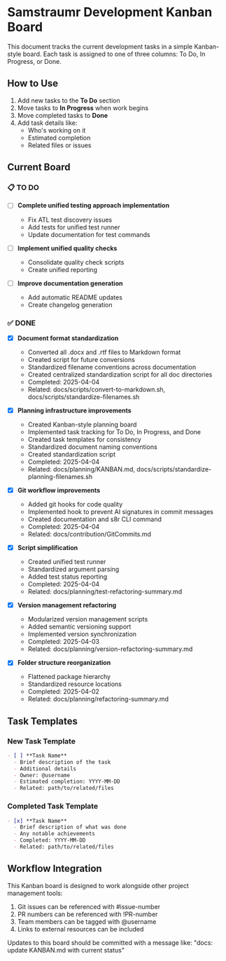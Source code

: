 # Samstraumr Development Kanban Board

This document tracks the current development tasks in a simple Kanban-style board. Each task is assigned to one of three columns: To Do, In Progress, or Done.

## How to Use

1. Add new tasks to the **To Do** section
2. Move tasks to **In Progress** when work begins
3. Move completed tasks to **Done**
4. Add task details like:
   - Who's working on it
   - Estimated completion
   - Related files or issues

## Current Board

### 📋 TO DO

- [ ] **Complete unified testing approach implementation**
  - Fix ATL test discovery issues
  - Add tests for unified test runner
  - Update documentation for test commands

- [ ] **Implement unified quality checks**
  - Consolidate quality check scripts
  - Create unified reporting

- [ ] **Improve documentation generation**
  - Add automatic README updates
  - Create changelog generation

### ✅ DONE

- [x] **Document format standardization**
  - Converted all .docx and .rtf files to Markdown format
  - Created script for future conversions
  - Standardized filename conventions across documentation
  - Created centralized standardization script for all doc directories
  - Completed: 2025-04-04
  - Related: docs/scripts/convert-to-markdown.sh, docs/scripts/standardize-filenames.sh

- [x] **Planning infrastructure improvements**
  - Created Kanban-style planning board
  - Implemented task tracking for To Do, In Progress, and Done
  - Created task templates for consistency
  - Standardized document naming conventions
  - Created standardization script
  - Completed: 2025-04-04
  - Related: docs/planning/KANBAN.md, docs/scripts/standardize-planning-filenames.sh

- [x] **Git workflow improvements**
  - Added git hooks for code quality
  - Implemented hook to prevent AI signatures in commit messages
  - Created documentation and s8r CLI command
  - Completed: 2025-04-04
  - Related: docs/contribution/GitCommits.md

- [x] **Script simplification**
  - Created unified test runner
  - Standardized argument parsing
  - Added test status reporting
  - Completed: 2025-04-04
  - Related: docs/planning/test-refactoring-summary.md

- [x] **Version management refactoring**
  - Modularized version management scripts
  - Added semantic versioning support
  - Implemented version synchronization
  - Completed: 2025-04-03
  - Related: docs/planning/version-refactoring-summary.md

- [x] **Folder structure reorganization**
  - Flattened package hierarchy
  - Standardized resource locations
  - Completed: 2025-04-02
  - Related: docs/planning/refactoring-summary.md

## Task Templates

### New Task Template
```markdown
- [ ] **Task Name**
  - Brief description of the task
  - Additional details
  - Owner: @username
  - Estimated completion: YYYY-MM-DD
  - Related: path/to/related/files
```

### Completed Task Template
```markdown
- [x] **Task Name**
  - Brief description of what was done
  - Any notable achievements
  - Completed: YYYY-MM-DD
  - Related: path/to/related/files
```

## Workflow Integration

This Kanban board is designed to work alongside other project management tools:

1. Git issues can be referenced with #issue-number
2. PR numbers can be referenced with !PR-number
3. Team members can be tagged with @username
4. Links to external resources can be included

Updates to this board should be committed with a message like:
"docs: update KANBAN.md with current status"
